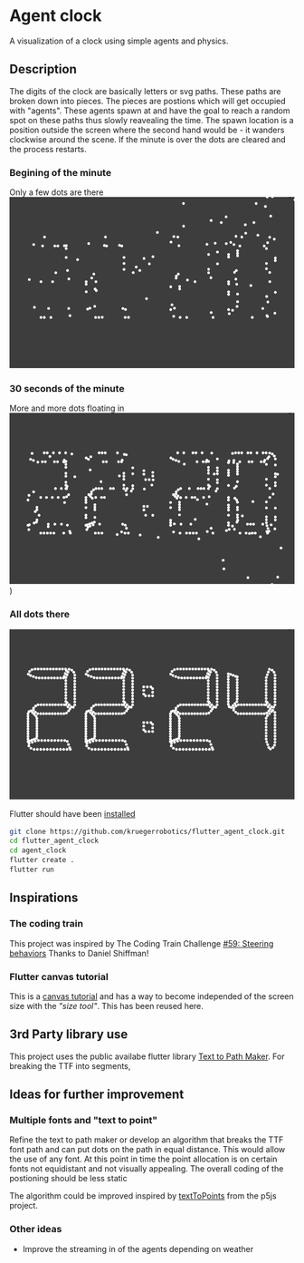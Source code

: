 # Agent clock

A visualization of a clock using simple agents and physics.

## Description

The digits of the clock are basically letters or svg paths. These paths are broken down into pieces. The pieces are postions which will get occupied with "agents". These agents spawn at and have the goal to reach a random spot on these paths thus slowly reavealing the time. The spawn location is a position outside the screen where the second hand would be - it wanders clockwise around the scene. If the minute is over the dots are cleared and the process restarts.

### Begining of the minute

Only a few dots are there
![alt text](flutter_clock_1.png "First seconds of the minute")

### 30 seconds of the minute

More and more dots floating in
![alt text](flutter_clock_2.png "Approx 30 seconds of the minute"))

### All dots there

![alt text](flutter_clock_3.png "Dots will be cleared before next minute")

Flutter should have been [installed](https://flutter.dev/docs/get-started/install)

``` bash
git clone https://github.com/kruegerrobotics/flutter_agent_clock.git
cd flutter_agent_clock
cd agent_clock
flutter create .
flutter run
```

## Inspirations

### The coding train

This project was inspired by The Coding Train Challenge [#59: Steering behaviors](https://www.youtube.com/watch?v=4hA7G3gup-4&feature=youtu.be) Thanks to Daniel Shiffman!

### Flutter canvas tutorial

This is a [canvas tutorial](https://medium.com/flutteropen/canvas-tutorial-01-how-to-use-the-canvas-in-the-flutter-8aade29ddc9) and has a way to become independed of the screen size with the *"size tool"*. This has been reused here.

## 3rd Party library use

This project uses the public availabe flutter library [Text to Path Maker](https://pub.dev/packages/text_to_path_maker). For breaking the TTF into segments,

## Ideas for further improvement

### Multiple fonts and "text to point"

Refine the text to path maker or develop an algorithm that breaks the TTF font path and can put dots on the path in equal distance. This would allow the use of any font. At this point in time the point allocation is on certain fonts not equidistant and not visually appealing. The overall coding of the postioning should be less static

The algorithm could be improved inspired by [textToPoints](https://p5js.org/reference/#/p5.Font/textToPoints) from the p5js project.

### Other ideas

- Improve the streaming in of the agents depending on weather
